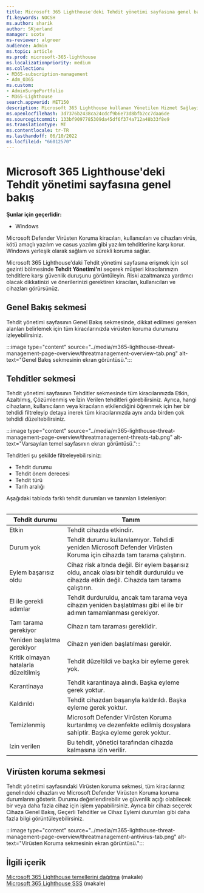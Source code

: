 ```yaml
---
title: Microsoft 365 Lighthouse'deki Tehdit yönetimi sayfasına genel bakış
f1.keywords: NOCSH
ms.author: sharik
author: SKjerland
manager: scotv
ms-reviewer: algreer
audience: Admin
ms.topic: article
ms.prod: microsoft-365-lighthouse
ms.localizationpriority: medium
ms.collection:
- M365-subscription-management
- Adm_O365
ms.custom:
- AdminSurgePortfolio
- M365-Lighthouse
search.appverid: MET150
description: Microsoft 365 Lighthouse kullanan Yönetilen Hizmet Sağlayıcıları (MSP) için Tehdit yönetimi sayfası hakkında bilgi edinin.
ms.openlocfilehash: 3d7376b2438ca24cdcf9b6e73d8bfb2cc7daa6de
ms.sourcegitcommit: 133bf9097785309da45df6f374a712a48b33f8e9
ms.translationtype: MT
ms.contentlocale: tr-TR
ms.lasthandoff: 06/10/2022
ms.locfileid: "66012570"
---
```

# <a name="overview-of-the-threat-management-page-in-microsoft-365-lighthouse"></a>Microsoft 365 Lighthouse'deki Tehdit yönetimi sayfasına genel bakış 

**Şunlar için geçerlidir:**

- Windows

Microsoft Defender Virüsten Koruma kiracıları, kullanıcıları ve cihazları virüs, kötü amaçlı yazılım ve casus yazılım gibi yazılım tehditlerine karşı korur. Windows yerleşik olarak sağlam ve sürekli koruma sağlar.  
  
Microsoft 365 Lighthouse'daki Tehdit yönetimi sayfasına erişmek için sol gezinti bölmesinde **Tehdit Yönetimi'ni** seçerek müşteri kiracılarınızın tehditlere karşı güvenlik duruşunu görüntüleyin. Riski azaltmanıza yardımcı olacak dikkatinizi ve önerilerinizi gerektiren kiracıları, kullanıcıları ve cihazları görürsünüz.  
  
## <a name="overview-tab"></a>Genel Bakış sekmesi  
  
Tehdit yönetimi sayfasının Genel Bakış sekmesinde, dikkat edilmesi gereken alanları belirlemek için tüm kiracılarınızda virüsten koruma durumunu izleyebilirsiniz.

:::image type="content" source="../media/m365-lighthouse-threat-management-page-overview/threatmanagement-overview-tab.png" alt-text="Genel Bakış sekmesinin ekran görüntüsü.":::

## <a name="threats-tab"></a>Tehditler sekmesi

Tehdit yönetimi sayfasının Tehditler sekmesinde tüm kiracılarınızda Etkin, Azaltılmış, Çözümlenmiş ve İzin Verilen tehditleri görebilirsiniz. Ayrıca, hangi cihazların, kullanıcıların veya kiracıların etkilendiğini öğrenmek için her bir tehdidi filtreleyip detaya inerek tüm kiracılarınızda aynı anda birden çok tehdidi düzeltebilirsiniz.

:::image type="content" source="../media/m365-lighthouse-threat-management-page-overview/threatmanagement-threats-tab.png" alt-text="Varsayılan temel sayfasının ekran görüntüsü.":::
  
Tehditleri şu şekilde filtreleyebilirsiniz:

- Tehdit durumu
- Tehdit önem derecesi
- Tehdit türü
- Tarih aralığı

Aşağıdaki tabloda farklı tehdit durumları ve tanımları listeleniyor:<br><br>

| Tehdit durumu | Tanım |
|---|---|
| Etkin | Tehdit cihazda etkindir. |
| Durum yok | Tehdit durumu kullanılamıyor. Tehdidi yeniden Microsoft Defender Virüsten Koruma için cihazda tam tarama çalıştırın. |
| Eylem başarısız oldu | Cihaz risk altında değil. Bir eylem başarısız oldu, ancak olası bir tehdit durduruldu ve cihazda etkin değil. Cihazda tam tarama çalıştırın. |
| El ile gerekli adımlar | Tehdit durduruldu, ancak tam tarama veya cihazın yeniden başlatılması gibi el ile bir adımın tamamlanması gerekiyor. |
| Tam tarama gerekiyor | Cihazın tam taraması gereklidir. |
| Yeniden başlatma gerekiyor | Cihazın yeniden başlatılması gerekir. |
| Kritik olmayan hatalarla düzeltilmiş | Tehdit düzeltildi ve başka bir eyleme gerek yok. |
| Karantinaya | Tehdit karantinaya alındı. Başka eyleme gerek yoktur. |
| Kaldırıldı | Tehdit cihazdan başarıyla kaldırıldı. Başka eyleme gerek yoktur. |
| Temizlenmiş | Microsoft Defender Virüsten Koruma kurtarılmış ve dezenfekte edilmiş dosyalara sahiptir. Başka eyleme gerek yoktur. |
| Izin verilen | Bu tehdit, yönetici tarafından cihazda kalmasına izin verilir. | 

## <a name="antivirus-protection-tab"></a>Virüsten koruma sekmesi

Tehdit yönetimi sayfasındaki Virüsten koruma sekmesi, tüm kiracılarınız genelindeki cihazları ve Microsoft Defender Virüsten Koruma koruma durumlarını gösterir. Durumu değerlendirebilir ve güvenlik açığı olabilecek bir veya daha fazla cihaz için işlem yapabilirsiniz. Ayrıca bir cihazı seçerek Cihaza Genel Bakış, Geçerli Tehditler ve Cihaz Eylemi durumları gibi daha fazla bilgi görüntüleyebilirsiniz.

:::image type="content" source="../media/m365-lighthouse-threat-management-page-overview/threatmanagement-antivirus-tab.png" alt-text="Virüsten Koruma sekmesinin ekran görüntüsü.":::

## <a name="related-content"></a>İlgili içerik

[Microsoft 365 Lighthouse temellerini dağıtma](m365-lighthouse-deploy-baselines.md) (makale)\
[Microsoft 365 Lighthouse SSS](m365-lighthouse-faq.yml) (makale)
